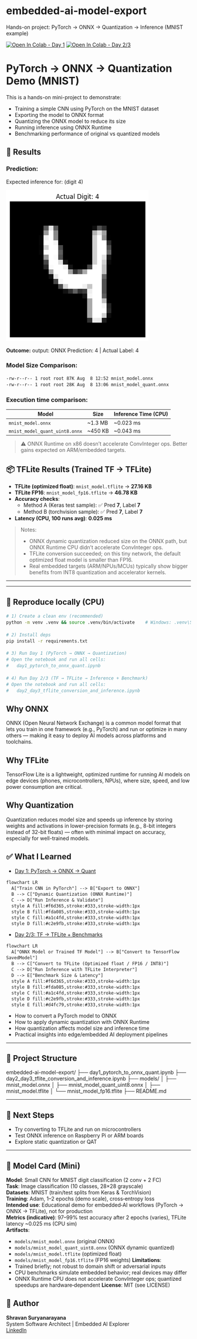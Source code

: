 # embedded-ai-model-export
Hands-on project: PyTorch → ONNX → Quantization → Inference (MNIST example)

[![Open In Colab - Day 1](https://colab.research.google.com/assets/colab-badge.svg)](https://colab.research.google.com/github/Shra1surya/embedded-ai-model-export/blob/main/day1_pytorch_to_onnx_quant.ipynb)
[![Open In Colab - Day 2/3](https://colab.research.google.com/assets/colab-badge.svg)](https://colab.research.google.com/github/Shra1surya/embedded-ai-model-export/blob/main/day2_day3_tflite_conversion_and_inference.ipynb)


# PyTorch → ONNX → Quantization Demo (MNIST)

This is a hands-on mini-project to demonstrate:
- Training a simple CNN using PyTorch on the MNIST dataset
- Exporting the model to ONNX format
- Quantizing the ONNX model to reduce its size
- Running inference using ONNX Runtime
- Benchmarking performance of original vs quantized models

## 🧪 Results

### Prediction:
Expected inference for: (digit 4)

![Digit Prediction](./real_digit.png)


**Outcome:**
output: ONNX Prediction: 4 | Actual Label: 4

### Model Size Comparison:
```bash
-rw-r--r-- 1 root root 87K Aug  8 12:52 mnist_model.onnx
-rw-r--r-- 1 root root 28K Aug  8 13:06 mnist_model_quant.onnx
```

### Execution time comparison:

| Model                 | Size     | Inference Time (CPU) |
|----------------------|----------|-----------------------|
| `mnist_model.onnx`   | ~1.3 MB  | ~0.023 ms             |
| `mnist_model_quant_uint8.onnx` | ~450 KB | ~0.043 ms  |

> ⚠️ ONNX Runtime on x86 doesn’t accelerate ConvInteger ops. Better gains expected on ARM/embedded targets.

## 📦 TFLite Results (Trained TF → TFLite)

- **TFLite (optimized float)**: `mnist_model.tflite` → **27.16 KB**
- **TFLite FP16**: `mnist_model_fp16.tflite` → **46.78 KB**
- **Accuracy checks**:
  - Method A (Keras test sample): ✅ Pred **7**, Label **7**
  - Method B (torchvision sample): ✅ Pred **7**, Label **7**
- **Latency (CPU, 100 runs avg)**: **0.025 ms**

> Notes:
> - ONNX dynamic quantization reduced size on the ONNX path, but ONNX Runtime CPU didn’t accelerate ConvInteger ops.
> - TFLite conversion succeeded; on this tiny network, the default optimized float model is smaller than FP16.
> - Real embedded targets (ARM/NPUs/MCUs) typically show bigger benefits from INT8 quantization and accelerator kernels.

---

---
## 🧪 Reproduce locally (CPU)

```bash
# 1) Create a clean env (recommended)
python -m venv .venv && source .venv/bin/activate    # Windows: .venv\Scripts\activate

# 2) Install deps
pip install -r requirements.txt

# 3) Run Day 1 (PyTorch → ONNX → Quantization)
# Open the notebook and run all cells:
#   day1_pytorch_to_onnx_quant.ipynb

# 4) Run Day 2/3 (TF → TFLite → Inference + Benchmark)
# Open the notebook and run all cells:
#   day2_day3_tflite_conversion_and_inference.ipynb
```
## Why ONNX

ONNX (Open Neural Network Exchange) is a common model format that lets you train in one framework (e.g., PyTorch) and run or optimize in many others — making it easy to deploy AI models across platforms and toolchains.

## Why TFLite

TensorFlow Lite is a lightweight, optimized runtime for running AI models on edge devices (phones, microcontrollers, NPUs), where size, speed, and low power consumption are critical.

## Why Quantization

Quantization reduces model size and speeds up inference by storing weights and activations in lower-precision formats (e.g., 8-bit integers instead of 32-bit floats) — often with minimal impact on accuracy, especially for well-trained models.

## ✅ What I Learned

* [Day 1: PyTorch → ONNX → Quant](./day1_pytorch_to_onnx_quant.ipynb)
```mermaid
flowchart LR
  A["Train CNN in PyTorch"] --> B["Export to ONNX"]
  B --> C["Dynamic Quantization (ONNX Runtime)"]
  C --> D["Run Inference & Validate"]
  style A fill:#f6d365,stroke:#333,stroke-width:1px
  style B fill:#fda085,stroke:#333,stroke-width:1px
  style C fill:#a1c4fd,stroke:#333,stroke-width:1px
  style D fill:#c2e9fb,stroke:#333,stroke-width:1px

```
* [Day 2/3: TF → TFLite + Benchmarks](./day2_day3_tflite_conversion_and_inference.ipynb)
```mermaid
flowchart LR
  A["ONNX Model or Trained TF Model"] --> B["Convert to TensorFlow SavedModel"]
  B --> C["Convert to TFLite (Optimized float / FP16 / INT8)"]
  C --> D["Run Inference with TFLite Interpreter"]
  D --> E["Benchmark Size & Latency"]
  style A fill:#f6d365,stroke:#333,stroke-width:1px
  style B fill:#fda085,stroke:#333,stroke-width:1px
  style C fill:#a1c4fd,stroke:#333,stroke-width:1px
  style D fill:#c2e9fb,stroke:#333,stroke-width:1px
  style E fill:#d4fc79,stroke:#333,stroke-width:1px

```
- How to convert a PyTorch model to ONNX
- How to apply dynamic quantization with ONNX Runtime
- How quantization affects model size and inference time
- Practical insights into edge/embedded AI deployment pipelines

---

## 📂 Project Structure

embedded-ai-model-export/
├── day1_pytorch_to_onnx_quant.ipynb
├── day2_day3_tflite_conversion_and_inference.ipynb
├── models/
│   ├── mnist_model.onnx
│   ├── mnist_model_quant_uint8.onnx
│   ├── mnist_model.tflite
│   └── mnist_model_fp16.tflite
├── README.md


---

## 🚀 Next Steps

- Try converting to TFLite and run on microcontrollers
- Test ONNX inference on Raspberry Pi or ARM boards
- Explore static quantization or QAT

---
## 📄 Model Card (Mini)

**Model**: Small CNN for MNIST digit classification (2 conv + 2 FC)  
**Task**: Image classification (10 classes, 28×28 grayscale)  
**Datasets**: MNIST (train/test splits from Keras & TorchVision)  
**Training**: Adam, 1–2 epochs (demo scale), cross‑entropy loss  
**Intended use**: Educational demo for embedded‑AI workflows (PyTorch → ONNX → TFLite), not for production  
**Metrics (indicative)**: 97–99% test accuracy after 2 epochs (varies), TFLite latency ~0.025 ms (CPU sim)  
**Artifacts**:
- `models/mnist_model.onnx` (original ONNX)
- `models/mnist_model_quant_uint8.onnx` (ONNX dynamic quantized)
- `models/mnist_model.tflite` (optimized float)
- `models/mnist_model_fp16.tflite` (FP16 weights)
**Limitations**:
- Trained briefly; not robust to domain shift or adversarial inputs
- CPU benchmarks simulate embedded behavior; real devices may differ
- ONNX Runtime CPU does not accelerate ConvInteger ops; quantized speedups are hardware‑dependent
**License**: MIT (see LICENSE)


## 🧠 Author

**Shravan Suryanarayana**  
System Software Architect | Embedded AI Explorer  
[LinkedIn](https://linkedin.com/in/shravansurya)
